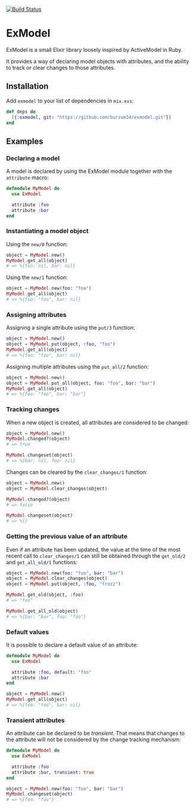 [![Build Status](https://travis-ci.org/burzum34/exmodel.svg?branch=master)](https://travis-ci.org/burzum34/exmodel)

# ExModel

ExModel is a small Elixir library loosely inspired by ActiveModel in Ruby.

It provides a way of declaring model objects with attributes, and the ability to track or clear changes to those attributes.

## Installation

Add `exmodel` to your list of dependencies in `mix.exs`:

```elixir
def deps do
  [{:exmodel, git: "https://github.com/burzum34/exmodel.git"}]
end
```

## Examples

### Declaring a model

A model is declared by using the ExModel module together with the `attribute` macro:

```elixir
defmodule MyModel do
  use ExModel

  attribute :foo
  attribute :bar
end
```

### Instantiating a model object

Using the `new/0` function:

```elixir
object = MyModel.new()
MyModel.get_all(object)
# => %{foo: nil, bar: nil}
```

Using the `new/1` function:

```elixir
object = MyModel.new(foo: "foo")
MyModel.get_all(object)
# => %{foo: "foo", bar: nil}
```

### Assigning attributes

Assigning a single attribute using the `put/3` function:

```elixir
object = MyModel.new()
object = MyModel.put(object, :foo, "foo")
MyModel.get_all(object)
# => %{foo: "foo", bar: nil}
```

Assigning multiple attributes using the `put_all/2` function:

```elixir
object = MyModel.new()
object = MyModel.put_all(object, foo: "foo", bar: "bar")
MyModel.get_all(object)
# => %{foo: "foo", bar: "bar"}
```

### Tracking changes

When a new object is created, all attributes are considered to be changed:

```elixir
object = MyModel.new()
MyModel.changed?(object)
# => true

MyModel.changeset(object)
# => %{bar: nil, foo: nil}
```

Changes can be cleared by the `clear_changes/1` function:

```elixir
object = MyModel.new()
object = MyModel.clear_changes(object)

MyModel.changed?(object)
# => false

MyModel.changeset(object)
# => %{}
```

### Getting the previous value of an attribute

Even if an attribute has been updated, the value at the time of the most recent call to `clear_changes/1` can still be obtained through the `get_old/2` and `get_all_old/1` functions:

```elixir
object = MyModel.new(foo: "foo", bar: "bar")
object = MyModel.clear_changes(object)
object = MyModel.put(object, :foo, "frozz")

MyModel.get_old(object, :foo)
# => "foo"

MyModel.get_all_old(object)
# => %{bar: "bar", foo: "foo"}

```

### Default values

It is possible to declare a default value of an attribute:

```elixir
defmodule MyModel do
  use ExModel

  attribute :foo, default: "foo"
  attribute :bar
end

object = MyModel.new()
MyModel.get_all(object)
# => %{foo: "foo", bar: nil}
```
### Transient attributes

An attribute can be declared to be *transient*. That means that changes to the attribute will not be considered by the change tracking mechanism:

```elixir
defmodule MyModel do
  use ExModel

  attribute :foo
  attribute :bar, transient: true
end

object = MyModel.new(foo: "foo", bar: "bar")
MyModel.changeset(object)
# => %{foo: "foo"}
```
